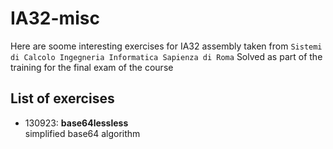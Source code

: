 # IA32-misc

Here are soome interesting exercises for IA32 assembly taken from ```Sistemi di Calcolo Ingegneria Informatica Sapienza di Roma```
Solved as part of the training for the final exam of the course 

## List of exercises 

- 130923:  **base64lessless** <br>
simplified base64 algorithm
